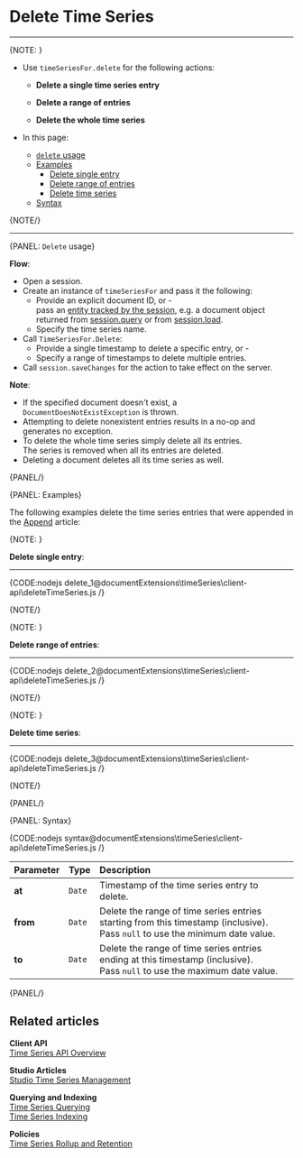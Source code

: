 ﻿# Delete Time Series

---

{NOTE: }

* Use `timeSeriesFor.delete` for the following actions:

    * __Delete a single time series entry__
  
    * __Delete a range of entries__
  
    * __Delete the whole time series__

* In this page:  
    * [`delete` usage](../../../../document-extensions/timeseries/client-api/session/delete#delete-usage)
    * [Examples](../../../../document-extensions/timeseries/client-api/session/delete#examples)
      * [Delete single entry](../../../../document-extensions/timeseries/client-api/session/delete#delete-single-entry)
      * [Delete range of entries](../../../../document-extensions/timeseries/client-api/session/delete#delete-range-of-entries)
      * [Delete time series](../../../../document-extensions/timeseries/client-api/session/delete#delete-time-series)
    * [Syntax](../../../../document-extensions/timeseries/client-api/session/delete#syntax)
  
{NOTE/}

---

{PANEL: `Delete` usage}

__Flow__:

* Open a session.  
* Create an instance of `timeSeriesFor` and pass it the following:
    * Provide an explicit document ID, or -   
      pass an [entity tracked by the session](../../../../client-api/session/what-is-a-session-and-how-does-it-work#unit-of-work-pattern),
      e.g. a document object returned from [session.query](../../../../client-api/session/querying/how-to-query) or from [session.load](../../../../client-api/session/loading-entities#load).
    * Specify the time series name.
* Call `TimeSeriesFor.Delete`:
    * Provide a single timestamp to delete a specific entry, or -
    * Specify a range of timestamps to delete multiple entries.
* Call `session.saveChanges` for the action to take effect on the server.  

__Note__:

* If the specified document doesn't exist, a `DocumentDoesNotExistException` is thrown.
* Attempting to delete nonexistent entries results in a no-op and generates no exception.
* To delete the whole time series simply delete all its entries.  
  The series is removed when all its entries are deleted.
* Deleting a document deletes all its time series as well.

{PANEL/}

{PANEL: Examples}

The following examples delete the time series entries that were appended in the [Append](../../../../document-extensions/timeseries/client-api/session/append) article:

{NOTE: }

<a id="delete-single-entry" /> __Delete single entry__:

---

{CODE:nodejs delete_1@documentExtensions\timeSeries\client-api\deleteTimeSeries.js /}

{NOTE/}

{NOTE: }

<a id="delete-range-of-entries" /> __Delete range of entries__:

---
 
{CODE:nodejs delete_2@documentExtensions\timeSeries\client-api\deleteTimeSeries.js /}

{NOTE/}

{NOTE: }

<a id="delete-time-series" /> __Delete time series__:

---

{CODE:nodejs delete_3@documentExtensions\timeSeries\client-api\deleteTimeSeries.js /}

{NOTE/}

{PANEL/}

{PANEL: Syntax}

{CODE:nodejs syntax@documentExtensions\timeSeries\client-api\deleteTimeSeries.js /}

| Parameter | Type   | Description                                                                                                                     |
|-----------|--------|:--------------------------------------------------------------------------------------------------------------------------------|
| __at__    | `Date` | Timestamp of the time series entry to delete.                                                                                   |
| __from__  | `Date` | Delete the range of time series entries starting from this timestamp (inclusive).<br>Pass `null` to use the minimum date value. |
| __to__    | `Date` | Delete the range of time series entries ending at this timestamp (inclusive).<br>Pass `null` to use the maximum date value.     |

{PANEL/}

## Related articles

**Client API**  
[Time Series API Overview](../../../../document-extensions/timeseries/client-api/overview)  

**Studio Articles**  
[Studio Time Series Management](../../../../studio/database/document-extensions/time-series)  

**Querying and Indexing**  
[Time Series Querying](../../../../document-extensions/timeseries/querying/overview-and-syntax)  
[Time Series Indexing](../../../../document-extensions/timeseries/indexing)  

**Policies**  
[Time Series Rollup and Retention](../../../../document-extensions/timeseries/rollup-and-retention)  
